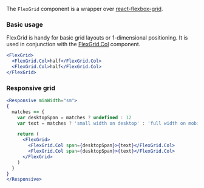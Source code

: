 The `FlexGrid` component is a wrapper over [react-flexbox-grid](https://github.com/roylee0704/react-flexbox-grid). 

### Basic usage

FlexGrid is handy for basic grid layouts or 1-dimensional positioning. It is used
in conjunction with the [FlexGrid.Col](#col) component.

```jsx
<FlexGrid>
  <FlexGrid.Col>half</FlexGrid.Col>
  <FlexGrid.Col>half</FlexGrid.Col>
</FlexGrid>
```

### Responsive grid

```jsx
<Responsive minWidth="sm">
{
  matches => {
    var desktopSpan = matches ? undefined : 12
    var text = matches ? 'small width on desktop' : 'full width on mobile'

    return (
      <FlexGrid>
        <FlexGrid.Col span={desktopSpan}>{text}</FlexGrid.Col>
        <FlexGrid.Col span={desktopSpan}>{text}</FlexGrid.Col>
      </FlexGrid>
    )
  }
}
</Responsive>
```
